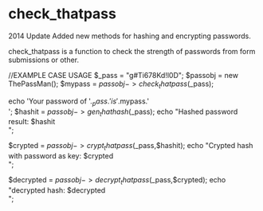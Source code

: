 check_thatpass
==============
2014 Update
Added new methods for hashing and encrypting passwords.

check_thatpass is a function to check the strength of passwords from form submissions or other.

//EXAMPLE CASE USAGE
$_pass  = "g#Ti678Kd!l0D";
$passobj = new ThePassMan();
$mypass = $passobj->check_thatpass($_pass);
   
echo 'Your password of '.$_pass.' is '.$mypass.'  <br>';
$hashit = $passobj->gen_thathash($_pass);
echo "Hashed password result: $hashit <br>";

$crypted = $passobj->crypt_thatpass($_pass,$hashit);
echo "Crypted hash with password as key: $crypted<br>";

$decrypted = $passobj->decrypt_thatpass($_pass,$crypted);
echo "decrypted hash: $decrypted<br>";
